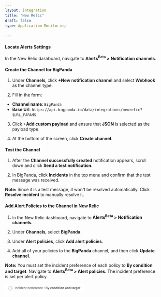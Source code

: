 ```yaml
---
layout: integration 
title: "New Relic"
draft: false
type: Application Monitoring

---
```


<!--*Note: If you wish to forward alerts from both New Relic legacy and Alerts<sup>Beta</sup>, use a separate integration for each*-->

#### Locate Alerts Settings
In the New Relic dashboard, navigate to **Alerts<sup>Beta</sup> &gt; Notification channels**.

<!-- section-separator -->

#### Create the Channel for BigPanda

1. Under **Channels**, click **+New notification channel** and select **Webhook** as the channel type.
 
2. Fill in the form:

  * **Channel name**: `BigPanda`
  * **Base Url**: `https://api.bigpanda.io/data/integrations/newrelic?$URL_PARAMS`

3. Click **+Add custom payload** and ensure that **JSON** is selected as the payload type.

4. At the bottom of the screen, click **Create channel**.

<!-- section-separator -->

#### Test the Channel

1. After the **Channel successfully created** notification appears, scroll down and click **Send a test notification**.

2. In BigPanda, click **Incidents** in the top menu and confirm that the test message was received. 

**Note:** Since it is a test message, it won't be resolved automatically. Click **Resolve incident** to manually resolve it.

<!-- section-separator -->

#### Add Alert Policies to the Channel in New Relic

1. In the New Relic dashboard, navigate to **Alerts<sup>Beta</sup> &gt; Notification channels**.

2. Under **Channels**, select **BigPanda**.

3. Under **Alert policies**, click **Add alert policies**.

4. Add all of your policies to the **BigPanda** channel, and then click **Update channel**.

**Note:** You must set the incident preference of each policy to **By condition and target**. Navigate to **Alerts<sup>Beta</sup> &gt; Alert policies**. The incident preference is set per alert policy.

![media/NewRelicIncidentPreference.png](/media/NewRelicIncidentPreference.png)

